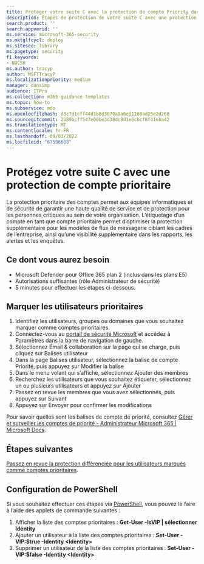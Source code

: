 ```yaml
---
title: Protéger votre suite C avec la protection de compte Priority dans Microsoft Defender pour Office 365 Plan 2
description: Étapes de protection de votre suite C avec une protection de compte prioritaire. L’étiquetage d’un compte en tant que compte prioritaire permet d’optimiser la protection supplémentaire pour les modèles de flux de messagerie ciblant les cadres de l’entreprise, ainsi qu’une visibilité supplémentaire dans les rapports, les alertes et les enquêtes.
search.product: ''
search.appverid: ''
ms.service: microsoft-365-security
ms.mktglfcycl: deploy
ms.sitesec: library
ms.pagetype: security
f1.keywords:
- NOCSH
ms.author: tracyp
author: MSFTTracyP
ms.localizationpriority: medium
manager: dansimp
audience: ITPro
ms.collection: m365-guidance-templates
ms.topic: how-to
ms.subservice: mdo
ms.openlocfilehash: d3c7d1cff44d1b8d3070a9a6ed1160ad25e2d260
ms.sourcegitcommit: 2b89bcff547e00be3d38dc8d1e6cbcf8f41eba42
ms.translationtype: MT
ms.contentlocale: fr-FR
ms.lasthandoff: 09/03/2022
ms.locfileid: "67596608"
---
```

# <a name="protect-your-c-suite-with-priority-account-protection"></a>Protégez votre suite C avec une protection de compte prioritaire

La protection prioritaire des comptes permet aux équipes informatiques et de sécurité de garantir une haute qualité de service et de protection pour les personnes critiques au sein de votre organisation. L’étiquetage d’un compte en tant que compte prioritaire permet d’optimiser la protection supplémentaire pour les modèles de flux de messagerie ciblant les cadres de l’entreprise, ainsi qu’une visibilité supplémentaire dans les rapports, les alertes et les enquêtes.

## <a name="what-youll-need"></a>Ce dont vous aurez besoin
- Microsoft Defender pour Office 365 plan 2 (inclus dans les plans E5)
- Autorisations suffisantes (rôle Administrateur de sécurité)
- 5 minutes pour effectuer les étapes ci-dessous.

## <a name="tag-priority-users"></a>Marquer les utilisateurs prioritaires
1. Identifiez les utilisateurs, groupes ou domaines que vous souhaitez marquer comme comptes prioritaires.
1. Connectez-vous au [portail de sécurité Microsoft](https://security.microsoft.com/) et accédez à Paramètres dans la barre de navigation de gauche.
1. Sélectionnez Email & collaboration sur la page qui se charge, puis cliquez sur Balises utilisateur
1. Dans la page Balises utilisateur, sélectionnez la balise de compte Priorité, puis appuyez sur Modifier la balise
1. Dans le menu volant qui s’affiche, sélectionnez Ajouter des membres
1. Recherchez les utilisateurs que vous souhaitez étiqueter, sélectionnez un ou plusieurs utilisateurs et appuyez sur Ajouter
1. Passez en revue les membres que vous avez sélectionnés, puis appuyez sur Suivant
1. Appuyez sur Envoyer pour confirmer les modifications

Pour savoir quelles sont les balises de compte de priorité, consultez [Gérer et surveiller les comptes de priorité - Administrateur Microsoft 365 | Microsoft Docs](../../../admin/setup/priority-accounts.md).

## <a name="next-steps"></a>Étapes suivantes
[Passez en revue la protection différenciée pour les utilisateurs marqués comme comptes prioritaires](../../office-365-security/configure-review-priority-account.md).

## <a name="powershell-configuration"></a>Configuration de PowerShell
Si vous souhaitez effectuer ces étapes via [PowerShell](/powershell/exchange/connect-to-exchange-online-powershell), vous pouvez le faire à l’aide des applets de commande suivantes :
1. Afficher la liste des comptes prioritaires : **Get-User -IsVIP | sélectionner Identity**
1. Ajouter un utilisateur à la liste des comptes prioritaires : **Set-User -VIP:$true -Identity \<Identity\>**
1. Supprimer un utilisateur de la liste des comptes prioritaires : **Set-User -VIP:$false -Identity \<Identity\>**
